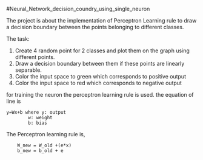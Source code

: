 #Neural_Network_decision_coundry_using_single_neuron

The project is about the implementation of Perceptron Learning rule to draw a decision boundary between the points belonging to different classes.

The task:

  1. Create 4 random point for 2 classes and plot them on the graph using different points.
  2. Draw a decision boundary between them if these points are linearly separable.
  3. Color the input space to green which corresponds to positive output
  4. Color the input space to red which corresponds to negative output
  
for training the neuron the perceptron learning rule is used.
		the equation of line is 
		
	y=Wx+b where y: output
			w: weight
			b: bias
																					 
The Perceptron learning rule is,

		W_new = W_old +(e*x)
		b_new = b_old + e
																
		

